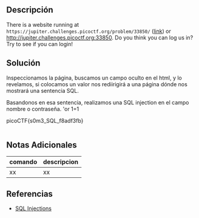 ## Descripción
There is a website running at `https://jupiter.challenges.picoctf.org/problem/33850/` ([link](https://jupiter.challenges.picoctf.org/problem/33850/)) or http://jupiter.challenges.picoctf.org:33850. Do you think you can log us in? Try to see if you can login!

## Solución
Inspeccionamos la página, buscamos un campo oculto en el html, y lo revelamos, si colocamos un valor nos rediirigirá a una página dónde nos mostrará una sentencia SQL.

Basandonos en esa sentencia, realizamos una SQL injection en el campo nombre o contraseña. 'or 1=1

picoCTF{s0m3_SQL_f8adf3fb}

```bash
```

## Notas Adicionales
|comando|descripcion|
|---|---|
|xx|xx|

## Referencias
- [SQL Injections](https://www.w3schools.com/sql/sql_injection.asp)
